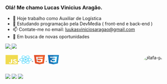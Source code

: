 ### Olá! Me chamo Lucas Vinicius Aragão.

- 🔭 Hoje trabalho como Auxiliar de Logística
- 🌱 Estudando programação pela DevMedia ( front-end e back-end )
- 📫 Contate-me no email: luukasviniciosaragao@gmail.com
- 💬 Em busca de novas oportunidades

<div>
  <a href="https://github.com/luckaragao">
  <img height="160em" src="https://github-readme-stats.vercel.app/api?username=luckaragao&show_icons=true&theme=tokyonight"/>
  <img height="160em" src=https://github-readme-stats.vercel.app/api/top-langs/?username=luckaragao&layout=compact)"/>
  </div>
  
  <div style="display: inline_block"><br>
  <img align="center" alt="Luck-Js" height="30" width="40" src="https://raw.githubusercontent.com/devicons/devicon/master/icons/javascript/javascript-plain.svg">
  <img align="center" alt="Luck-React" height="30" width="40" src="https://raw.githubusercontent.com/devicons/devicon/master/icons/react/react-original.svg">
  <img align="center" alt="Luck-HTML" height="30" width="40" src="https://raw.githubusercontent.com/devicons/devicon/master/icons/html5/html5-original.svg">
  <img align="center" alt="Luck-CSS" height="30" width="40" src="https://raw.githubusercontent.com/devicons/devicon/master/icons/css3/css3-original.svg">
  <img align="right" alt="Rafa-pic" height="150" style="border-radius:50px;" src="https://cdn.discordapp.com/attachments/986452266754134026/1077753106621804564/312296644_3269933113323966_1824379295075246515_n.jpg">
</div>
  
  ##
  
  <div> 
  <a href="https://instagram.com/eu.lucky" target="_blank"><img src="https://img.shields.io/badge/-Instagram-%23E4405F?style=for-the-badge&logo=instagram&logoColor=white" target="_blank"></a>
  <a href = "mailto:luukasviniciosaragao@gmail.com"><img src="https://img.shields.io/badge/-Gmail-%23333?style=for-the-badge&logo=gmail&logoColor=white" target="_blank"></a>
  <a href="https://www.linkedin.com/in/lucas-aragao-5a6581264" target="_blank"><img src="https://img.shields.io/badge/-LinkedIn-%230077B5?style=for-the-badge&logo=linkedin&logoColor=white" target="_blank"></a> 
  
</div>

